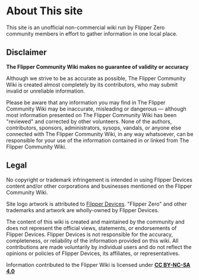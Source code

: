 # About This site
This site is an unofficial non-commercial wiki run by Flipper Zero community members in effort to gather information in one local place.

## Disclaimer
**The Flipper Community Wiki makes no guarantee of validity or accuracy**

Although we strive to be as accurate as possible, The Flipper Community Wiki is created almost completely by its contributors, who may submit invalid or unreliable information.

Please be aware that any information you may find in The Flipper Community Wiki may be inaccurate, misleading or dangerous — although most information presented on The Flipper Community Wiki has been "reviewed" and corrected by other volunteers. None of the authors, contributors, sponsors, administrators, sysops, vandals, or anyone else connected with The Flipper Community Wiki, in any way whatsoever, can be responsible for your use of the information contained in or linked from The Flipper Community Wiki.

## Legal

No copyright or trademark infringement is intended in using Flipper Devices content and/or other corporations and businesses mentioned on the Flipper Community Wiki. 

Site logo artwork is attributed to [Flipper Devices](https://flipperdevices.com). "Flipper Zero" and other trademarks and artwork are wholly-owned by Flipper Devices. 

The content of this wiki is created and maintained by the community and does not represent the official views, statements, or endorsements of Flipper Devices. Flipper Devices is not responsible for the accuracy, completeness, or reliability of the information provided on this wiki. All contributions are made voluntarily by individual users and do not reflect the opinions or policies of Flipper Devices, its affiliates, or representatives.

Information contributed to the Flipper Wiki is licensed under [**CC BY-NC-SA 4.0**](https://creativecommons.org/licenses/by-nc-sa/4.0/?ref=chooser-v1)